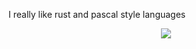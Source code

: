 I really like rust and pascal style languages

<p align="center">
<a href="https://github.com/kittinan/spotify-github-profile" align="center">
<img src="https://spotify-github-profile.vercel.app/api/view?uid=sith_jake&cover_image=true&theme=compact&show_offline=false">
</a>
</p>
